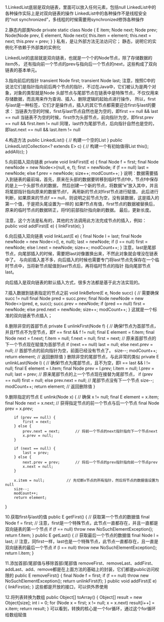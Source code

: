 1.LinkedList底层是双向链表，里面可以放入任何元素，包括null
  LinkedList中的各种操作实际上是对双向链表的操作
  LinkedList中的各种操作不是线程安全的“not synchronized”，多线程的时候需要用synchronized修饰各种操作


2.静态内部类Node
  private static class Node<E> {
	E item;
	Node<E> next;
	Node<E> prev;
	Node(Node<E> prev, E element, Node<E> next){
		this.item = element;
		this.next = next;
		this.prev = prev;
	}
  }
  私有，是让外部方法无法访问它；
  静态，说明它的实例化不依赖于外部类的实例化
  
  LinkedList的底层就是双向链表，也就是一个个的Node节点，除了存储数据的item外，
  还有指向前一个节点的prev与指向后一个节点的next，这些构成了双向链表的基本单元。


3.指向前后的指针
  transient Node<E> first;
  transient Node<E> last;
  注意，按照C中的说法它们是指针指向前后两个节点的指针，不过在Java中，它们被认为是两个对象，对象的类型就是Node<E>
  头部节点与尾部节点在链表中是特殊节点，不仅仅用来存储数据，而且用来作为查询、插入、删除逻辑的起始点进行操作，
  所以，first与last是一种标签，它们才是操作点，插入的其它节点都需要迎合first与last的要求：
  当链表为空的时候，first与last节点自然也是为空的，即first == null && last == null
  当链表不为空的时候，first作为头部节点，前向指针为空，即first.prev == null && first.item != null
      同理，last作为尾部节点，后向指针自然也是空的，即last.next == null && last.item != null


4.构造方法
  public LinkedList() {		// 构建一个空的List
  }
  public LinkedList(Collection<? extends E> c) {	// 构建一个有初始值得List
        this();
        addAll(c);
  }


5.向前插入双向链表
  private void linkFirst(E e) {
        final Node<E> f = first;
        final Node<E> newNode = new Node<>(null, e, f);
        first = newNode;
        if (f == null)
            last = newNode;
        else
            f.prev = newNode;
        size++;
        modCount++;
  }
  说明：数据需要插入到链表的最前端，首先，原来在头部的数据要转移到临时节点f中，节点f中保存的是上一个头部节点的数据，
    然后创建一个新的节点，将数据“e”放入其中，并且将尾部指针指向原来的数据节点f，
    再用新的节点对first节点进行赋值，
    此后进行判断，如果原来的节点f == null，则说明之前节点为空，没有装数据，这是插入的第一个值，于是把头尾设置为一样的
      如果f节点有值，first节点的数据被替换后，原来的临时节点的数据转正，将f的前部指针指向新的数据。
    最后，更新长度。

  注意，这个方法是私有的，其他的方法调用此方法完成节点的插入，例如：
  public void addFirst(E e) {
        linkFirst(e);
  }


6.向后插入双向链表
  void linkLast(E e) {
        final Node<E> l = last;
        final Node<E> newNode = new Node<>(l, e, null);
        last = newNode;
        if (l == null)
            first = newNode;
        else
            l.next = newNode;
        size++;
        modCount++;
  }
  注意，last是尾部节点，向尾部插入的时候，需要把last对像置换出来，不然此对象就会埋没在链表中了。
  与向前插入差不多，向后插入的时候也需要专门将last节点先保存在一个临时节点中，当将新节点赋值到last节点后，再将临时节点的指针
    指向尾部节点last。
  
  向后插入是双向链表的默认插入方式，很多方法都是基于此方法实现的。
  

7.插入数据到链表指定的节点之前
  void linkBefore(E e, Node<E> succ) {		// 需要确保succ != null
        final Node<E> pred = succ.prev;
        final Node<E> newNode = new Node<>(pred, e, succ);
        succ.prev = newNode;
        if (pred == null)
            first = newNode;
        else
            pred.next = newNode;
        size++;
        modCount++;
  }
  这就是一个标准的双向链表节点插入；


8.删除非空的首部节点
  private E unlinkFirst(Node<E> f) { 	// 确保f节点为首部节点，并且f节点不为空节点，即f == first && f != null;
        final E element = f.item;
        final Node<E> next = f.next;
        f.item = null;
        f.next = null; 
        first = next;		// 原来首部节点的下一个节点现在赋值为首部节点
        if (next == null)
            last = null;
        else
            next.prev = null;	// 首部节点的前向指针为空，前面已经没有节点了。
        size--;
        modCount++;
        return element;		// 返回删除值
  }
  删除非空的尾部节点，与此非常的类似
  private E unlinkLast(Node<E> l) {	// 确保l节点为尾部节点，且不为空，即l == last && l != null;
        final E element = l.item;
        final Node<E> prev = l.prev;
        l.item = null;
        l.prev = null; 
        last = prev;		// 原来尾部节点的上一个节点现在接替为尾部节点，
        if (prev == null)
            first = null;
        else
            prev.next = null;	// 尾部节点没有下一个节点
        size--;
        modCount++;
        return element;		// 返回删除值
  }
 

9.删除指定的节点
  E unlink(Node<E> x) {		// 确保 x != null;
        final E element = x.item;
        final Node<E> next = x.next;	// 获得指定节点的前一个节点与后一个节点
        final Node<E> prev = x.prev;

        if (prev == null) {
            first = next;
        } else {
            prev.next = next;		// 将前一个节点的next指针指向下一个节点next
            x.prev = null;
        }

        if (next == null) {
            last = prev;
        } else {
            next.prev = prev;		// 将后一个节点的prev指针指向前一个节点prev
            x.next = null;
        }

        x.item = null;			// 先切断x节点的所有指针，然后将节点的数据值设置为null
        size--;
        modCount++;
        return element;
  }

10.获取first与last的值
  public E getFirst() {			// 获取第一个节点的数据值
        final Node<E> f = first;	// 注意，first是一个特殊节点，此节点一直都存在，并且一直都是双向链表的第一个节点
        if (f == null)
            throw new NoSuchElementException();
        return f.item;
  }
  public E getLast() {			// 获取最后一个节点的数据值
        final Node<E> l = last;		// 注意，同first一样，last也是一个特殊节点，此节点一直都存在，且一直是双向链表的最后一个节点
        if (l == null)
            throw new NoSuchElementException();
        return l.item;
  }

11.添加首部/尾部值与移除首部/尾部值
  removeFirst、removeLast、addFirst、addLast、add、remove都是在上面方法的基础上的封装，它们都是public访问权限的
  public E removeFirst() {
        final Node<E> f = first;
        if (f == null)
            throw new NoSuchElementException();
        return unlinkFirst(f);
  }
  public void addFirst(E e) {
        linkFirst(e);
  }
  这些都是开放的接口，可以供外界使用


12.将列表转换为数组
  public Object[] toArray() {
        Object[] result = new Object[size];
        int i = 0;
        for (Node<E> x = first; x != null; x = x.next)
            result[i++] = x.item;
        return result;
  }
  可以看到，转换的核心是一个for循环，通过这个for循环给数组赋值

